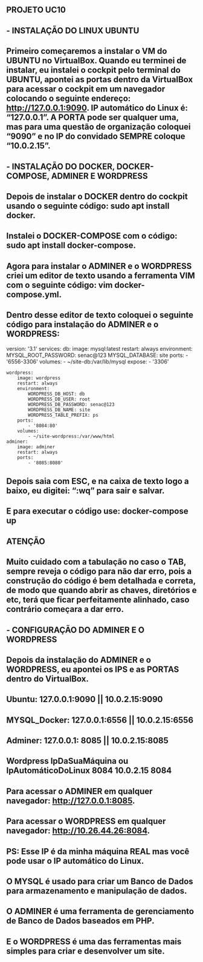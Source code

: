 ## PROJETO UC10

## - INSTALAÇÃO DO LINUX UBUNTU

## Primeiro começaremos a instalar o VM do UBUNTU no VirtualBox. Quando eu terminei de instalar, eu instalei o cockpit pelo terminal do UBUNTU, apontei as portas dentro da VirtualBox para acessar o cockpit em um navegador colocando o seguinte endereço: http://127.0.0.1:9090. IP automático do Linux é: “127.0.0.1”. A PORTA pode ser qualquer uma, mas para uma questão de organização coloquei “9090” e no IP do convidado SEMPRE coloque “10.0.2.15”.

## - INSTALAÇÃO DO DOCKER, DOCKER-COMPOSE, ADMINER E WORDPRESS

## Depois de instalar o DOCKER dentro do cockpit usando o seguinte código: sudo apt install docker.
## Instalei o DOCKER-COMPOSE com o código: sudo apt install docker-compose.
## Agora para instalar o ADMINER e o WORDPRESS criei um editor de texto usando a ferramenta VIM com o seguinte código: vim docker-compose.yml.
## Dentro desse editor de texto coloquei o seguinte código para instalação do ADMINER e o WORDPRESS:
version: '3.1'
services: 
    db:
        image: mysql:latest
        restart: always
        environment:
            MYSQL_ROOT_PASSWORD: senac@123
            MYSQL_DATABASE: site
        ports:
            - '6556-3306'
        volumes:
            - ~/site-db:/var/lib/mysql
        expose: 
            - '3306'
   
    wordpress:
        image: wordpress
        restart: always
        environment:
            WORDPRESS_DB_HOST: db
            WORDPRESS_DB_USER: root
            WORDPRESS_DB_PASSWORD: senac@123
            WORDPRESS_DB_NAME: site
            WORDPRESS_TABLE_PREFIX: ps
        ports:
            - '8084:80'
        volumes:
            - ~/site-wordpress:/var/www/html
    adminer:
        image: adminer
        restart: always
        ports:
            - '8085:8080'

## Depois saia com ESC, e na caixa de texto logo a baixo, eu digitei: “:wq” para sair e salvar.
## E para executar o código use: docker-compose up

## ATENÇÃO
## Muito cuidado com a tabulação no caso o TAB, sempre reveja o código para não dar erro, pois a construção do código é bem detalhada e correta, de modo que quando abrir as chaves, diretórios e etc, terá que ficar perfeitamente alinhado, caso contrário começara a dar erro.


## - CONFIGURAÇÃO DO ADMINER E O WORDPRESS

## Depois da instalação do ADMINER e o WORDPRESS, eu apontei os IPS e as PORTAS dentro do VirtualBox.


## Ubuntu: 127.0.0.1:9090 || 10.0.2.15:9090
## MYSQL_Docker: 127.0.0.1:6556 || 10.0.2.15:6556
## Adminer: 127.0.0.1: 8085 || 10.0.2.15:8085
## Wordpress    IpDaSuaMáquina ou IpAutomáticoDoLinux   8084    10.0.2.15   8084

## Para acessar o ADMINER em qualquer navegador: http://127.0.0.1:8085.

## Para acessar o WORDPRESS em qualquer navegador: http://10.26.44.26:8084.
## PS: Esse IP é da minha máquina REAL mas você pode usar o IP automático do Linux.


## O MYSQL é usado para criar um Banco de Dados para armazenamento e manipulação de dados.

## O ADMINER é uma ferramenta de gerenciamento de Banco de Dados baseados em PHP.

## E o WORDPRESS é uma das ferramentas mais simples para criar e desenvolver um site.

